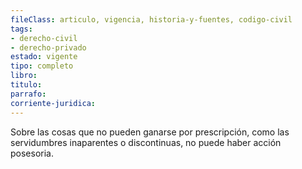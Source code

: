 ```yaml
---
fileClass: articulo, vigencia, historia-y-fuentes, codigo-civil
tags:
- derecho-civil
- derecho-privado
estado: vigente
tipo: completo
libro:
titulo:
parrafo:
corriente-juridica:
---
```

Sobre las cosas que no pueden ganarse por prescripción, como las servidumbres inaparentes o discontinuas, no puede haber acción posesoria.